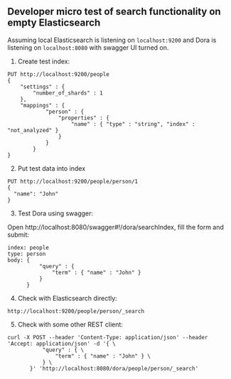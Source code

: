 ## Developer micro test of search functionality on empty Elasticsearch

Assuming local Elasticsearch is listening on `localhost:9200` and Dora is listening on `localhost:8080` with swagger UI turned on.

1. Create test index:

```
PUT http://localhost:9200/people
{
    "settings" : {
        "number_of_shards" : 1
    },
    "mappings" : {
            "person" : {
                "properties" : {
                    "name" : { "type" : "string", "index" : "not_analyzed" }
                }
            }
        }
}
```

2. Put test data into index

```
PUT http://localhost:9200/people/person/1
{
  "name": "John"
}
```

3. Test Dora using swagger:

Open http://localhost:8080/swagger#!/dora/searchIndex, fill the form and submit:

```
index: people
type: person
body: {
          "query" : {
              "term" : { "name" : "John" }
          }
      }
```

4. Check with Elasticsearch directly:

```http://localhost:9200/people/person/_search```

5. Check with some other REST client:

```
curl -X POST --header 'Content-Type: application/json' --header 'Accept: application/json' -d '{ \ 
           "query" : { \ 
               "term" : { "name" : "John" } \ 
           } \ 
       }' 'http://localhost:8080/dora/people/person/_search'
```
